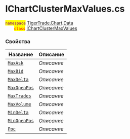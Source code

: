 
# IChartClusterMaxValues.cs
<mark style="color:purple;">`namespace`</mark> [TigerTrade.Chart](../../../../TigerTrade.Chart.md).[Data](../../../../TigerTrade.Chart/Data.md)  
&nbsp;&nbsp;&nbsp;&nbsp;&nbsp;&nbsp;&nbsp;<mark style="color:red;">`class`</mark> [IChartClusterMaxValues](../../IChartClusterMaxValues.cs.md)

### Свойства
| Название | Описание |
| --- | --- |
| [`MaxAsk`](./Свойства/MaxAsk.md) | *Описание* |
| [`MaxBid`](./Свойства/MaxBid.md) | *Описание* |
| [`MaxDelta`](./Свойства/MaxDelta.md) | *Описание* |
| [`MaxOpenPos`](./Свойства/MaxOpenPos.md) | *Описание* |
| [`MaxTrades`](./Свойства/MaxTrades.md) | *Описание* |
| [`MaxVolume`](./Свойства/MaxVolume.md) | *Описание* |
| [`MinDelta`](./Свойства/MinDelta.md) | *Описание* |
| [`MinOpenPos`](./Свойства/MinOpenPos.md) | *Описание* |
| [`Poc`](./Свойства/Poc.md) | *Описание* |
